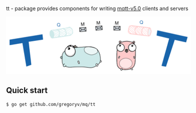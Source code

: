 tt - package provides components for writing [mqtt-v5.0](https://docs.oasis-open.org/mqtt/mqtt/v5.0/os/mqtt-v5.0-os.html) clients and servers

<img src="../etc/mqtt_art.svg" />

## Quick start

    $ go get github.com/gregoryv/mq/tt


